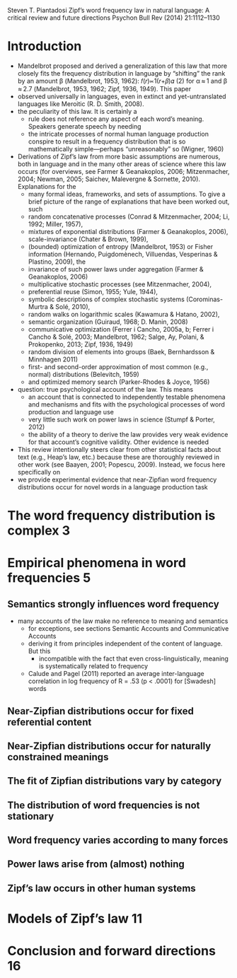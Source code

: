 Steven T. Piantadosi
Zipf’s word frequency law in natural language:
  A critical review and future directions
Psychon Bull Rev (2014) 21:1112–1130

# Introduction

* Mandelbrot proposed and derived a generalization of this law that
  more closely fits the frequency distribution in language by
  “shifting” the rank by an amount β (Mandelbrot, 1953, 1962): 𝑓(𝑟)∝1(𝑟+𝛽)𝛼 (2)
  for α ≈ 1 and β ≈ 2.7 (Mandelbrot, 1953, 1962; Zipf, 1936, 1949). This paper
* observed universally in languages, even in extinct and yet-untranslated
  languages like Meroitic (R. D. Smith, 2008).
* the peculiarity of this law. It is certainly a
  * rule does not reference any aspect of each word’s meaning. Speakers generate
    speech by needing
  * the intricate processes of normal human language production conspire to
    result in a frequency distribution that is so mathematically simple—perhaps
    “unreasonably” so (Wigner, 1960)
* Derivations of Zipf’s law from more basic assumptions are numerous, both in
  language and in the many other areas of science where this law occurs (for
  overviews, see Farmer & Geanakoplos, 2006; Mitzenmacher, 2004; Newman, 2005;
  Saichev, Malevergne & Sornette, 2010). Explanations for the
  * many formal ideas, frameworks, and sets of assumptions. To give a brief
    picture of the range of explanations that have been worked out, such
  * random concatenative processes (Conrad & Mitzenmacher, 2004; Li, 1992;
    Miller, 1957),
  * mixtures of exponential distributions (Farmer & Geanakoplos, 2006),
    scale-invariance (Chater & Brown, 1999),
  * (bounded) optimization of entropy (Mandelbrot, 1953) or Fisher information
    (Hernando, Puigdomènech, Villuendas, Vesperinas & Plastino, 2009), the
  * invariance of such power laws under aggregation (Farmer & Geanakoplos, 2006)
  * multiplicative stochastic processes (see Mitzenmacher, 2004),
  * preferential reuse (Simon, 1955; Yule, 1944),
  * symbolic descriptions of complex stochastic systems (Corominas-Murtra &
    Solé, 2010),
  * random walks on logarithmic scales (Kawamura & Hatano, 2002),
  * semantic organization (Guiraud, 1968; D. Manin, 2008)
  * communicative optimization (Ferrer i Cancho, 2005a, b;
    Ferrer i Cancho & Solé, 2003; Mandelbrot, 1962;
    Salge, Ay, Polani, & Prokopenko, 2013; Zipf, 1936, 1949)
  * random division of elements into groups (Baek, Bernhardsson & Minnhagen
    2011)
  * first- and second-order approximation of most common (e.g., normal)
    distributions (Belevitch, 1959)
  * and optimized memory search (Parker-Rhodes & Joyce, 1956)
* question: true psychological account of the law. This means
  * an account that is connected to independently testable phenomena and
    mechanisms and fits with the psychological processes of word production and
    language use
  * very little such work on power laws in science (Stumpf & Porter, 2012)
  * the ability of a theory to derive the law provides very weak evidence for
    that account’s cognitive validity. Other evidence is needed
* This review intentionally steers clear from other statistical facts about text
  (e.g., Heap’s law, etc.) because these are thoroughly reviewed in other work
  (see Baayen, 2001; Popescu, 2009).  Instead, we focus here specifically on
* we provide experimental evidence that near-Zipfian word frequency
  distributions occur for novel words in a language production task

# The word frequency distribution is complex 3

# Empirical phenomena in word frequencies 5

## Semantics strongly influences word frequency

* many accounts of the law make no reference to meaning and semantics
  * for exceptions, see sections Semantic Accounts and Communicative Accounts
  * deriving it from principles independent of the content of language. But this
    * incompatible with the fact that even cross-linguistically, meaning is
      systematically related to frequency
  * Calude and Pagel (2011) reported an average inter-language correlation in
    log frequency of R = .53 (p < .0001) for [Swadesh] words

## Near-Zipfian distributions occur for fixed referential content

## Near-Zipfian distributions occur for naturally constrained meanings

## The fit of Zipfian distributions vary by category

## The distribution of word frequencies is not stationary

## Word frequency varies according to many forces

## Power laws arise from (almost) nothing

## Zipf’s law occurs in other human systems

# Models of Zipf’s law 11

# Conclusion and forward directions 16
